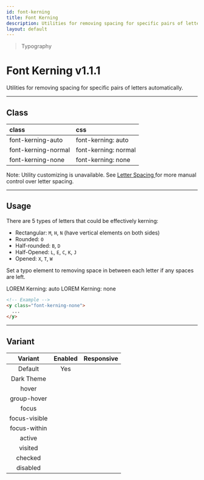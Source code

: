 ```yaml
---
id: font-kerning
title: Font Kerning
description: Utilities for removing spacing for specific pairs of letters automatically.
layout: default
---
```


> Typography

# Font Kerning <span class="ml-1 px-2 py-1 text-sm text-gray-600 (dark)text-charcoal-100 bg-gray-300 (dark)bg-gray-600">v1.1.1</span>

Utilities for removing spacing for specific pairs of letters automatically.

---

## Class

| <span class="px-3 py-1 text-white (dark)text-charcoal-100 bg-charcoal-100 (dark)bg-gray-600 rounded-full">class</span> | <span class="px-3 py-1 text-white (dark)text-charcoal-100 bg-charcoal-100 (dark)bg-gray-600 rounded-full">css</span> |
|:--|:--|
| font-kerning-auto | font-kerning: auto |
| font-kerning-normal | font-kerning: normal |
| font-kerning-none | font-kerning: none |

<style>
.supports {
  display: block
}
@supports (font-kerning: auto) {
  .supports {
    display: none
  }
}
</style>

<y class="supports mt-4 mx-4 p-3 border-l-8 border-orange-600 text-sm text-orange-600 (dark)text-orange-500 bg-orange-200 (dark)bg-orange-900">
  <span class="pr-1 font-semibold">
    Note:
  </span>
  Your browser does not currently support the utilities.
</y>

<y class="mt-2 mx-4 p-3 border-l-8 border-gray-600 text-sm text-gray-600 bg-gray-200 (dark)bg-gray-800">
  <span class="pr-1 font-semibold">
    Note:
  </span>
  Utility customizing is unavailable.
</y>

<y class="mt-2 mb-4 mx-4 p-3 border-l-8 border-gray-600 text-sm text-gray-600 (dark)text-orange-500 bg-gray-200 (dark)bg-gray-900">
  See
  <a href="/letter-spacing/">
    Letter Spacing
  </a>
  for more manual control over letter spacing.
</y>

---

## Usage

There are 5 types of letters that could be effectively kerning:

- Rectangular: `M`, `H`, `N` (have vertical elements on both sides)
- Rounded: `O`
- Half-rounded: `B`, `D`
- Half-Opened: `L`, `E`, `C`, `K`, `J`
- Opened: `X`, `T`, `W`

Set a typo element to removing space in between each letter if any spaces are left.

<y class="mt-4 mb-2 mx-auto max-w-md">
  <y class="flex">
    <y class="mx-2">
      <y class="p-4 text-4xl text-center gap-wide bg-gray-300">
        LOREM
      </y>
      <y class="pt-2 text-sm text-center">
        Kerning: auto
      </y>
    </y>
    <y class="mx-2">
      <y class="p-4 text-4xl gap-tight text-center bg-gray-300">
        LOREM
      </y>
      <y class="pt-2 text-sm text-center">
        Kerning: none
      </y>
    </y>
  </y>
</y>

```html
<!-- Example -->
<y class="font-kerning-none">
  ...
</y>
```

---

## Variant

| <span class="font-semibold underline">Variant</span> | <span class="font-semibold underline">Enabled</span> | <span class="font-semibold underline">Responsive</span> |
|:-:|:-:|:-:|
| Default | Yes | |
| Dark Theme | | |
| hover| | |
| group-hover | | |
| focus | | |
| focus-visible | | |
| focus-within | | |
| active | | |
| visited | | |
| checked | | |
| disabled | | |